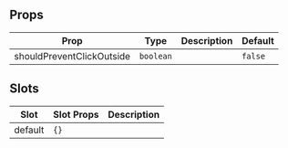 <!-- This file is automatically generated, do not edit manually. -->

## Props

| Prop | Type | Description | Default |
| ---- | ---- | ----------- | ------- |
| shouldPreventClickOutside | `boolean` |  | `false` |


## Slots

| Slot | Slot Props | Description |
| --------- | ---- | ----------- |
| default | `{}` |  |


